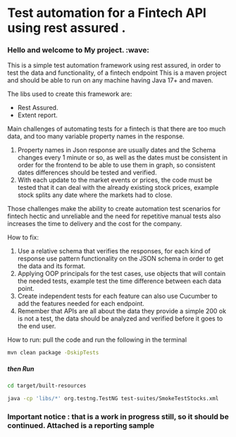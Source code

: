 <h1>Test automation for a Fintech API using rest assured  .</h1>


<h3>Hello and welcome to My project. :wave: </h3>


This is a simple test automation framework using rest assured, in order to test the data and functionality, of a fintech endpoint This is a maven project and should be able to run on any machine having Java 17+ and maven.

The libs used to create this framework are:
- Rest Assured.
- Extent report.


Main challenges of automating tests for a fintech is that there are too much data, and too many variable property names in the response.

1. Property names in Json response are usually dates and the Schema changes every 1 minute or so, as well as the dates must be consistent in order for the frontend to be able to use them in graph, so consistent dates differences should be tested and verified.
2. With each update to the market events or prices, the code must be tested that it can deal with the already existing stock prices, example stock splits any date where the markets had to close.

Those challenges make the ability to create automation test scenarios for fintech hectic and unreliable and the need for repetitive manual tests also increases the time to delivery and the cost for the company. 

How to fix:
1. Use a relative schema that verifies the responses, for each kind of response use pattern functionality on the JSON schema in order to get the data and its format.
2. Applying OOP principals for the test cases, use objects that will contain the needed tests, example test the time difference between each data point.
3. Create independent tests for each feature can also use Cucumber to add the features needed for each endpoint.
4. Remember that APIs are all about the data they provide a simple 200 ok is not a test, the data should be analyzed and verified before it goes to the end user.

How to run:  pull the code and run the following in the terminal
```Bash 
mvn clean package -DskipTests
 ```
<h5> then  Run </h5>


``` Bash
cd target/built-resources
```
```Bash
java -cp 'libs/*' org.testng.TestNG test-suites/SmokeTestStocks.xml
```
<h3>Important notice : that is a work in progress still, so it should be continued.
Attached is a reporting sample<h3>